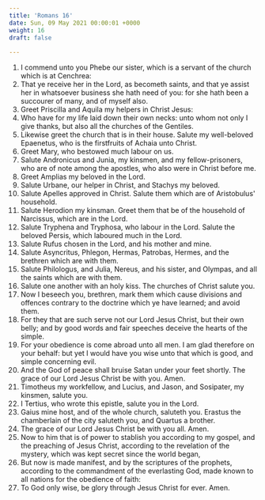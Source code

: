 ```yaml
---
title: 'Romans 16'
date: Sun, 09 May 2021 00:00:01 +0000
weight: 16
draft: false
  
---
```


1. I commend unto you Phebe our sister, which is a servant of the church which is at Cenchrea:
2. That ye receive her in the Lord, as becometh saints, and that ye assist her in whatsoever business she hath need of you: for she hath been a succourer of many, and of myself also.
3. Greet Priscilla and Aquila my helpers in Christ Jesus:
4. Who have for my life laid down their own necks: unto whom not only I give thanks, but also all the churches of the Gentiles.
5. Likewise greet the church that is in their house. Salute my well-beloved Epaenetus, who is the firstfruits of Achaia unto Christ.
6. Greet Mary, who bestowed much labour on us.
7. Salute Andronicus and Junia, my kinsmen, and my fellow-prisoners, who are of note among the apostles, who also were in Christ before me.
8. Greet Amplias my beloved in the Lord.
9. Salute Urbane, our helper in Christ, and Stachys my beloved.
10. Salute Apelles approved in Christ. Salute them which are of Aristobulus' household.
11. Salute Herodion my kinsman. Greet them that be of the household of Narcissus, which are in the Lord.
12. Salute Tryphena and Tryphosa, who labour in the Lord. Salute the beloved Persis, which laboured much in the Lord.
13. Salute Rufus chosen in the Lord, and his mother and mine.
14. Salute Asyncritus, Phlegon, Hermas, Patrobas, Hermes, and the brethren which are with them.
15. Salute Philologus, and Julia, Nereus, and his sister, and Olympas, and all the saints which are with them.
16. Salute one another with an holy kiss. The churches of Christ salute you.
17. Now I beseech you, brethren, mark them which cause divisions and offences contrary to the doctrine which ye have learned; and avoid them.
18. For they that are such serve not our Lord Jesus Christ, but their own belly; and by good words and fair speeches deceive the hearts of the simple.
19. For your obedience is come abroad unto all men. I am glad therefore on your behalf: but yet I would have you wise unto that which is good, and simple concerning evil.
20. And the God of peace shall bruise Satan under your feet shortly. The grace of our Lord Jesus Christ be with you. Amen.
21. Timotheus my workfellow, and Lucius, and Jason, and Sosipater, my kinsmen, salute you.
22. I Tertius, who wrote this epistle, salute you in the Lord.
23. Gaius mine host, and of the whole church, saluteth you. Erastus the chamberlain of the city saluteth you, and Quartus a brother.
24. The grace of our Lord Jesus Christ be with you all. Amen.
25. Now to him that is of power to stablish you according to my gospel, and the preaching of Jesus Christ, according to the revelation of the mystery, which was kept secret since the world began,
26. But now is made manifest, and by the scriptures of the prophets, according to the commandment of the everlasting God, made known to all nations for the obedience of faith:
27. To God only wise, be glory through Jesus Christ for ever. Amen.
